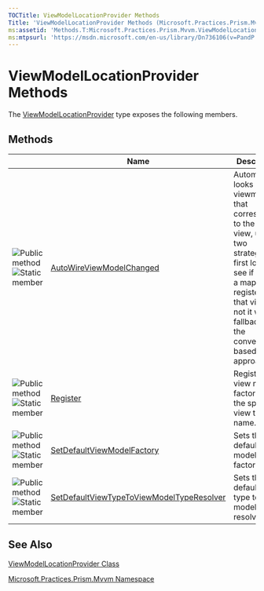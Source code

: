 ```yaml
---
TOCTitle: ViewModelLocationProvider Methods
Title: 'ViewModelLocationProvider Methods (Microsoft.Practices.Prism.Mvvm)'
ms:assetid: 'Methods.T:Microsoft.Practices.Prism.Mvvm.ViewModelLocationProvider'
ms:mtpsurl: 'https://msdn.microsoft.com/en-us/library/Dn736106(v=PandP.50)'
---
```


# ViewModelLocationProvider Methods

The [ViewModelLocationProvider](https://msdn.microsoft.com/t:microsoft.practices.prism.mvvm.viewmodellocationprovider) type exposes the following members.

## Methods

<span id="methodTableToggle"></span>
<table>
<colgroup>
<col width="33%" />
<col width="33%" />
<col width="33%" />
</colgroup>
<thead>
<tr class="header">
<th> </th>
<th>Name</th>
<th>Description</th>
</tr>
</thead>
<tbody>
<tr class="odd">
<td><img src="https://msdn.microsoft.com/en-us/Dn736106.pubmethod(en-us,PandP.50).gif" title="Public method" /><img src="https://msdn.microsoft.com/en-us/Dn736106.static(en-us,PandP.50).gif" title="Static member" /></td>
<td><a href="https://msdn.microsoft.com/m:microsoft.practices.prism.mvvm.viewmodellocationprovider.autowireviewmodelchanged(microsoft.practices.prism.mvvm.iview)">AutoWireViewModelChanged</a></td>
<td><div class="summary">
Automatically looks up the viewmodel that corresponds to the current view, using two strategies: It first looks to see if there is a mapping registered for that view, if not it will fallback to the convention based approach.
</div></td>
</tr>
<tr class="even">
<td><img src="https://msdn.microsoft.com/en-us/Dn736106.pubmethod(en-us,PandP.50).gif" title="Public method" /><img src="https://msdn.microsoft.com/en-us/Dn736106.static(en-us,PandP.50).gif" title="Static member" /></td>
<td><a href="https://msdn.microsoft.com/m:microsoft.practices.prism.mvvm.viewmodellocationprovider.register(system.string%2csystem.func%7bsystem.object%7d)">Register</a></td>
<td><div class="summary">
Registers the view model factory for the specified view type name.
</div></td>
</tr>
<tr class="odd">
<td><img src="https://msdn.microsoft.com/en-us/Dn736106.pubmethod(en-us,PandP.50).gif" title="Public method" /><img src="https://msdn.microsoft.com/en-us/Dn736106.static(en-us,PandP.50).gif" title="Static member" /></td>
<td><a href="https://msdn.microsoft.com/m:microsoft.practices.prism.mvvm.viewmodellocationprovider.setdefaultviewmodelfactory(system.func%7bsystem.type%2csystem.object%7d)">SetDefaultViewModelFactory</a></td>
<td><div class="summary">
Sets the default view model factory.
</div></td>
</tr>
<tr class="even">
<td><img src="https://msdn.microsoft.com/en-us/Dn736106.pubmethod(en-us,PandP.50).gif" title="Public method" /><img src="https://msdn.microsoft.com/en-us/Dn736106.static(en-us,PandP.50).gif" title="Static member" /></td>
<td><a href="https://msdn.microsoft.com/m:microsoft.practices.prism.mvvm.viewmodellocationprovider.setdefaultviewtypetoviewmodeltyperesolver(system.func%7bsystem.type%2csystem.type%7d)">SetDefaultViewTypeToViewModelTypeResolver</a></td>
<td><div class="summary">
Sets the default view type to view model type resolver.
</div></td>
</tr>
</tbody>
</table>

## See Also

[ViewModelLocationProvider Class](https://msdn.microsoft.com/t:microsoft.practices.prism.mvvm.viewmodellocationprovider)

[Microsoft.Practices.Prism.Mvvm Namespace](https://msdn.microsoft.com/n:microsoft.practices.prism.mvvm)
